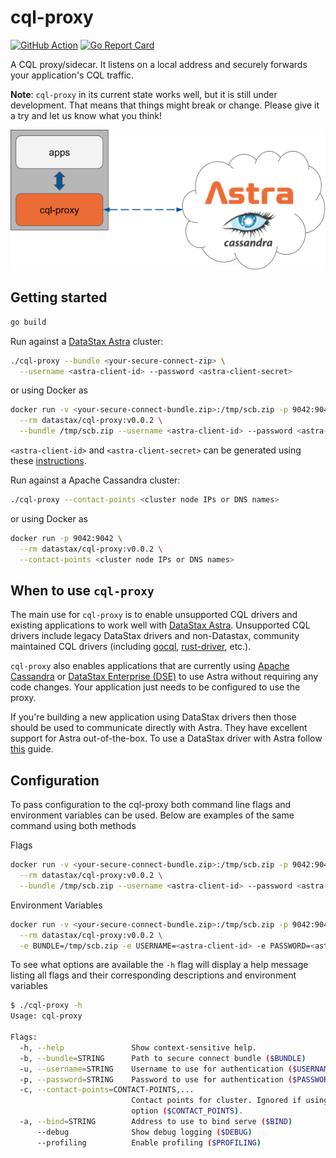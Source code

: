 # cql-proxy

[![GitHub Action](https://github.com/datastax/cql-proxy/actions/workflows/test.yml/badge.svg)](https://github.com/datastax/cql-proxy/actions/workflows/test.yml) [![Go Report Card](https://goreportcard.com/badge/github.com/datastax/cql-proxy)](https://goreportcard.com/report/github.com/datastax/cql-proxy)

A CQL proxy/sidecar. It listens on a local address and securely forwards your application's CQL traffic.

**Note**: `cql-proxy` in its current state works well, but it is still under development. That means
that things might break or change. Please give it a try and let us know what you think!

![cql-proxy](cql-proxy.png)

## Getting started

```sh
go build
```

Run against a [DataStax Astra][astra] cluster:

```sh
./cql-proxy --bundle <your-secure-connect-zip> \
  --username <astra-client-id> --password <astra-client-secret>
```

or using Docker as

```sh
docker run -v <your-secure-connect-bundle.zip>:/tmp/scb.zip -p 9042:9042 \
  --rm datastax/cql-proxy:v0.0.2 \
  --bundle /tmp/scb.zip --username <astra-client-id> --password <astra-client-secret>
```

`<astra-client-id>` and `<astra-client-secret>` can be generated using these [instructions].

Run against a Apache Cassandra cluster:

```sh
./cql-proxy --contact-points <cluster node IPs or DNS names>
```

or using Docker as

```sh
docker run -p 9042:9042 \
  --rm datastax/cql-proxy:v0.0.2 \
  --contact-points <cluster node IPs or DNS names>
```

## When to use `cql-proxy`

The main use for `cql-proxy` is to enable unsupported CQL drivers and existing applications to work
well with [DataStax Astra][astra]. Unsupported CQL drivers include legacy DataStax drivers and
non-Datastax, community maintained CQL drivers (including [gocql], [rust-driver], etc.). 

`cql-proxy` also enables applications that are currently using [Apache Cassandra][cassandra] or
[DataStax Enterprise (DSE)][dse] to use Astra without requiring any code changes.  Your application
just needs to be configured to use the proxy.

If you're building a new application using DataStax drivers then those should be used to communicate
directly with Astra. They have excellent support for Astra out-of-the-box. To use a DataStax driver
with Astra follow [this][driver-guide] guide.

## Configuration

To pass configuration to the cql-proxy both command line flags and environment variables can be used. Below are examples of
the same command using both methods

Flags

```sh
docker run -v <your-secure-connect-bundle.zip>:/tmp/scb.zip -p 9042:9042 \
  --rm datastax/cql-proxy:v0.0.2 \
  --bundle /tmp/scb.zip --username <astra-client-id> --password <astra-client-secret>
```

Environment Variables

```sh
docker run -v <your-secure-connect-bundle.zip>:/tmp/scb.zip -p 9042:9042  \
  --rm datastax/cql-proxy:v0.0.2 \
  -e BUNDLE=/tmp/scb.zip -e USERNAME=<astra-client-id> -e PASSWORD=<astra-client-secret>
```

To see what options are available the `-h` flag will display a help message listing all flags and their corresponding descriptions
and environment variables

```sh
$ ./cql-proxy -h
Usage: cql-proxy

Flags:
  -h, --help               Show context-sensitive help.
  -b, --bundle=STRING      Path to secure connect bundle ($BUNDLE)
  -u, --username=STRING    Username to use for authentication ($USERNAME)
  -p, --password=STRING    Password to use for authentication ($PASSWORD)
  -c, --contact-points=CONTACT-POINTS,...
                           Contact points for cluster. Ignored if using the bundle path
                           option ($CONTACT_POINTS).
  -a, --bind=STRING        Address to use to bind serve ($BIND)
      --debug              Show debug logging ($DEBUG)
      --profiling          Enable profiling ($PROFILING)
```

[astra]: https://astra.datastax.com/
[instructions]: https://docs.datastax.com/en/astra/docs/manage-application-tokens.html
[gocql]: https://github.com/gocql/gocql
[rust-driver]: https://github.com/scylladb/scylla-rust-driver
[driver-guide]: https://docs.datastax.com/en/astra/docs/connecting-to-astra-databases-using-datastax-drivers.html
[cassandra]: https://cassandra.apache.org/
[dse]: https://www.datastax.com/products/datastax-enterprise
